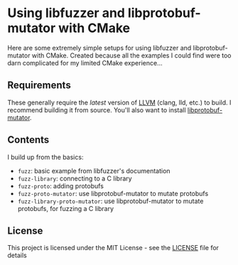 # Using libfuzzer and libprotobuf-mutator with CMake

Here are some extremely simple setups for using libfuzzer and libprotobuf-mutator with CMake. 
Created because all the examples I could find were too darn complicated for my limited CMake experience...

## Requirements

These generally require the *latest* version of [LLVM](https://github.com/llvm/llvm-project) 
(clang, lld, etc.) to build. I recommend building it from source. You'll also want to install 
[libprotobuf-mutator](https://github.com/google/libprotobuf-mutator).

## Contents

I build up from the basics:

 - `fuzz`: basic example from libfuzzer's documentation
 - `fuzz-library`: connecting to a C library
 - `fuzz-proto`: adding protobufs
 - `fuzz-proto-mutator`: use libprotobuf-mutator to mutate protobufs
 - `fuzz-library-proto-mutator`: use libprotobuf-mutator to mutate protobufs, for fuzzing a C library

## License

This project is licensed under the MIT License - see the [LICENSE](LICENSE) file for details
